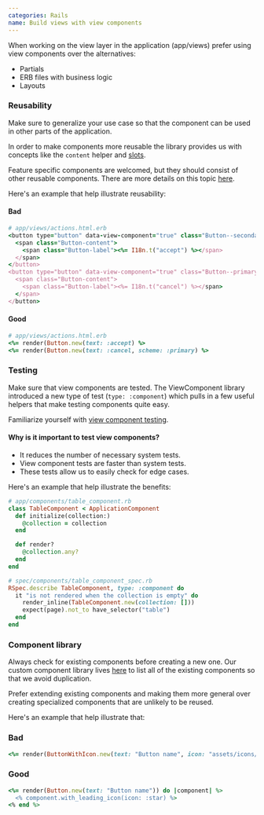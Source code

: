 ```yaml
---
categories: Rails
name: Build views with view components
---
```


When working on the view layer in the application (app/views) prefer using view
components over the alternatives:

* Partials
* ERB files with business logic
* Layouts

### Reusability

Make sure to generalize your use case so that the component can be used in other
parts of the application.

In order to make components more reusable the library provides us with concepts like
the `content` helper and [slots](https://viewcomponent.org/guide/slots.html).

Feature specific components are welcomed, but they should consist of other reusable
components. There are more details on this topic [here](https://viewcomponent.org/viewcomponents-at-github.html#the-two-types-of-viewcomponents-we-write).

Here's an example that help illustrate reusability:

#### Bad
```rb
# app/views/actions.html.erb
<button type="button" data-view-component="true" class="Button--secondary Button--medium Button">
  <span class="Button-content">
    <span class="Button-label"><%= I18n.t("accept") %></span>
  </span>
</button>
<button type="button" data-view-component="true" class="Button--primary Button--medium Button">
  <span class="Button-content">
    <span class="Button-label"><%= I18n.t("cancel") %></span>
  </span>
</button>
```

#### Good
```rb
# app/views/actions.html.erb
<%= render(Button.new(text: :accept) %>
<%= render(Button.new(text: :cancel, scheme: :primary) %>
```

### Testing

Make sure that view components are tested. The ViewComponent library introduced a
new type of test (`type: :component`) which pulls in a few useful helpers that
make testing components quite easy.

Familiarize yourself with [view component testing](https://viewcomponent.org/guide/testing.html).

#### Why is it important to test view components?

- It reduces the number of necessary system tests.
- View component tests are faster than system tests.
- These tests allow us to easily check for edge cases.

Here's an example that help illustrate the benefits:

```rb
# app/components/table_component.rb
class TableComponent < ApplicationComponent
  def initialize(collection:)
    @collection = collection
  end

  def render?
    @collection.any?
  end
end

# spec/components/table_component_spec.rb
RSpec.describe TableComponent, type: :component do
  it "is not rendered when the collection is empty" do
    render_inline(TableComponent.new(collection: []))
    expect(page).not_to have_selector("table")
  end
end
```

### Component library

Always check for existing components before creating a new one. Our custom
component library lives [here](https://lookbook.build) to list all of the
existing components so that we avoid duplication.

Prefer extending existing components and making them more general over creating
specialized components that are unlikely to be reused.

Here's an example that help illustrate that:

### Bad
```rb
<%= render(ButtonWithIcon.new(text: "Button name", icon: "assets/icons/start.svg")) %>
```

### Good
```rb
<%= render(Button.new(text: "Button name")) do |component| %>
  <% component.with_leading_icon(icon: :star) %>
<% end %>
```
